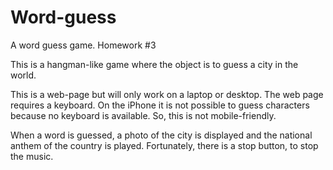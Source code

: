 # Word-guess
A word guess game. Homework #3

This is a hangman-like game where the object is to guess a city in the world. 

This is a web-page but will only work on a laptop or desktop. The web page requires a keyboard.
On the iPhone it is not possible to guess characters because no keyboard is available. So, this
is not mobile-friendly.

When a word is guessed, a photo of the city is displayed and the national anthem of the country is played. Fortunately, there is a stop button, to stop the music.

